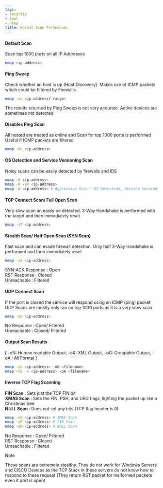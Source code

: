 ```yaml
---
tags:
- security
- tool
- nmap
title: Normal Scan Techniques
---
```


#### Default Scan

Scan top 1000 ports on all IP Addresses

````bash
nmap <ip-address>
````

#### Ping Sweep

Check whether an host is up (Host Discovery). Makes use of ICMP packets which could be filtered by Firewalls

````bash
nmap -sn <ip-address/ range>
````

The results returned by Ping Sweep is not very accurate. Active devices are sometimes not detected

#### Disables Ping Scan

All hosted are treated as online and Scan for top 1000 ports is performed  
Useful if ICMP packets are filtered

````bash
nmap -Pn <ip-address>
````

#### OS Detection and Service Versioning Scan

Noisy scans can be easily detected by firewalls and IDS

````bash
nmap -O <ip-address>
nmap -O -sV <ip-address>
nmap -A <ip-address> # Aggressive Scan : OS Detection, Service Versioning, Script Scanning & Traceroute
````

#### TCP Connect Scan/ Full Open Scan

Very slow scan an easily be detected. 3-Way Handshake is performed with the target and then immediately reset

````bash
nmap -sT <ip-address>
````

#### Stealth Scan/ Half Open Scan (SYN Scan)

Fast scan and can evade firewall detection. Only half 3-Way Handshake is performed and then immediately reset

````bash
nmap -sS <ip-address>
````

SYN-ACK Response : Open  
RST Response : Closed  
Unreachable : Filtered

#### UDP Connect Scan

If the port is closed the service will respond using an ICMP (ping) packet  
UDP Scans are mostly only ran on top 1000 ports as it is a very slow scan

````bash
nmap -sU <ip-address>
````

No Response : Open/ Filtered  
Unreachable : Closed/ Filtered

#### Output Scan Results

\[ -oN: Human readable Output, -oX: XML Output, -oG: Greapable Output, -oA : All Format \]

````bash
nmap -sS <ip-address> -oN <filename>
nmap -sS -v <ip-address> -oA <filename>
````

#### Inverse TCP Flag Scanning

**FIN Scan** : Sets just the TCP FIN bit  
**XMAS Scan** : Sets the FIN, PSH, and URG flags, lighting the packet up like a Christmas tree  
**NULL Scan** : Does not set any bits (TCP flag header is 0)

````bash
nmap -sX <ip-address> # XMAS Scan
nmap -sF <ip-address> # FIN Scan
nmap -sN <ip-address> # NULL Scan
````

No Response : Open/ Filtered  
RST Response : Closed  
Unreachable : Filtered

 > [!NOTE]
 > These scans are extremely stealthy. They do not work for Windows Servers and CISCO Devices as the TCP Stack in these servers do not know how to respond to these request (They return RST packet for malformed packets even if port is open)